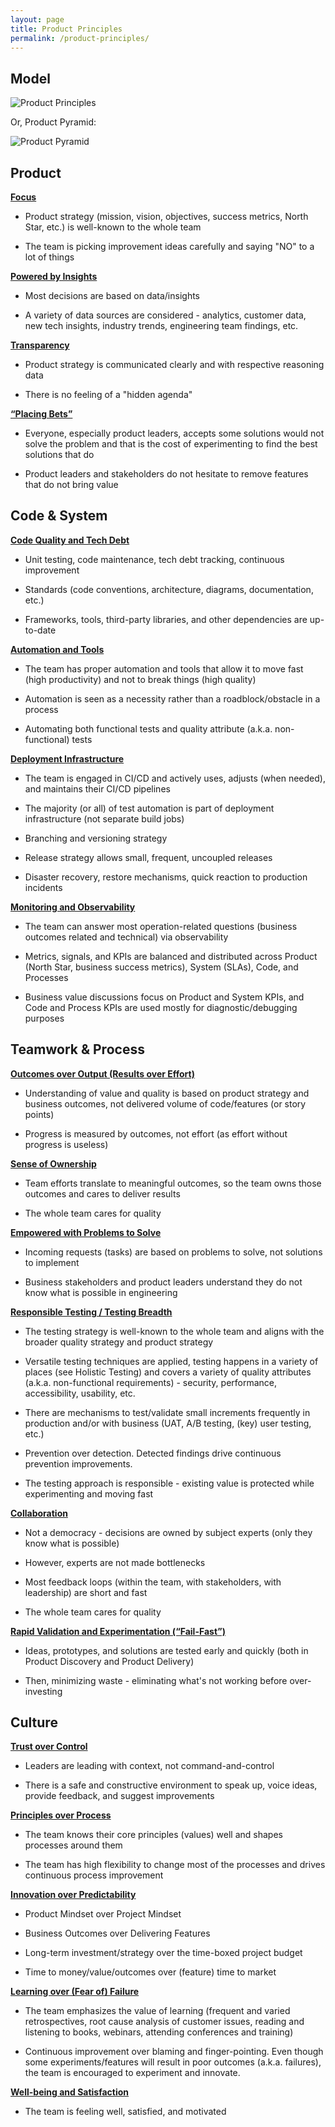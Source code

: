 ```yaml
---
layout: page
title: Product Principles
permalink: /product-principles/
---
```


## Model

![Product Principles](/_pages/product-principles/product-principles.drawio.svg)

Or, Product Pyramid:

![Product Pyramid](/_pages/product-principles/product-pyramid.drawio.svg)

## Product

[**Focus**](/product-principles/focus/)

- Product strategy (mission, vision, objectives, success metrics, North Star, etc.) is well-known to the whole team

- The team is picking improvement ideas carefully and saying "NO" to a lot of things

[**Powered by Insights**](/product-principles/powered-by-insights/)

- Most decisions are based on data/insights

- A variety of data sources are considered - analytics, customer data, new tech insights, industry trends, engineering team findings, etc.

[**Transparency**](/product-principles/transparency/)

- Product strategy is communicated clearly and with respective reasoning data

- There is no feeling of a "hidden agenda"

[**“Placing Bets”**](/product-principles/placing-bets/)

- Everyone, especially product leaders, accepts some solutions would not solve the problem and that is the cost of experimenting to find the best solutions that do

- Product leaders and stakeholders do not hesitate to remove features that do not bring value

## Code & System

[**Code Quality and Tech Debt**](/product-principles/code-quality-and-tech-debt/)

- Unit testing, code maintenance, tech debt tracking, continuous improvement

- Standards (code conventions, architecture, diagrams, documentation, etc.)

- Frameworks, tools, third-party libraries, and other dependencies are up-to-date

[**Automation and Tools**](/product-principles/automation-and-tools/)

- The team has proper automation and tools that allow it to move fast (high productivity) and not to break things (high quality)

- Automation is seen as a necessity rather than a roadblock/obstacle in a process

- Automating both functional tests and quality attribute (a.k.a. non-functional) tests

[**Deployment Infrastructure**](/product-principles/deployment-infrastructure/)

- The team is engaged in CI/CD and actively uses, adjusts (when needed), and maintains their CI/CD pipelines

- The majority (or all) of test automation is part of deployment infrastructure (not separate build jobs)

- Branching and versioning strategy

- Release strategy allows small, frequent, uncoupled releases

- Disaster recovery, restore mechanisms, quick reaction to production incidents

[**Monitoring and Observability**](/product-principles/monitoring-and-observability/)

- The team can answer most operation-related questions (business outcomes related and technical) via observability

- Metrics, signals, and KPIs are balanced and distributed across Product (North Star, business success metrics), System (SLAs), Code, and Processes

- Business value discussions focus on Product and System KPIs, and Code and Process KPIs are used mostly for diagnostic/debugging purposes

## Teamwork & Process

[**Outcomes over Output (Results over Effort)**](/product-principles/outcomes-over-output/)

- Understanding of value and quality is based on product strategy and business outcomes, not delivered volume of code/features (or story points)

- Progress is measured by outcomes, not effort (as effort without progress is useless)

[**Sense of Ownership**](/product-principles/sense-of-ownership/)

- Team efforts translate to meaningful outcomes, so the team owns those outcomes and cares to deliver results

- The whole team cares for quality

[**Empowered with Problems to Solve**](/product-principles/empowered-with-problems-to-solve/)

- Incoming requests (tasks) are based on problems to solve, not solutions to implement

- Business stakeholders and product leaders understand they do not know what is possible in engineering

[**Responsible Testing / Testing Breadth**](/product-principles/responsible-testing/)

- The testing strategy is well-known to the whole team and aligns with the broader quality strategy and product strategy

- Versatile testing techniques are applied, testing happens in a variety of places (see Holistic Testing) and covers a variety of quality attributes (a.k.a. non-functional requirements) - security, performance, accessibility, usability, etc.

- There are mechanisms to test/validate small increments frequently in production and/or with business (UAT, A/B testing, (key) user testing, etc.)

- Prevention over detection. Detected findings drive continuous prevention improvements.

- The testing approach is responsible - existing value is protected while experimenting and moving fast

[**Collaboration**](/product-principles/collaboration/)

- Not a democracy - decisions are owned by subject experts (only they know what is possible)

- However, experts are not made bottlenecks

- Most feedback loops (within the team, with stakeholders, with leadership) are short and fast

- The whole team cares for quality

[**Rapid Validation and Experimentation (“Fail-Fast”)**](/product-principles/rapid-validation-and-experimentation/)

- Ideas, prototypes, and solutions are tested early and quickly (both in Product Discovery and Product Delivery)

- Then, minimizing waste - eliminating what's not working before over-investing

## Culture

[**Trust over Control**](/product-principles/trust-over-control/)

- Leaders are leading with context, not command-and-control

- There is a safe and constructive environment to speak up, voice ideas, provide feedback, and suggest improvements

[**Principles over Process**](/product-principles/principles-over-process/)

- The team knows their core principles (values) well and shapes processes around them

- The team has high flexibility to change most of the processes and drives continuous process improvement

[**Innovation over Predictability**](/product-principles/innovation-over-predictability/)

- Product Mindset over Project Mindset

- Business Outcomes over Delivering Features

- Long-term investment/strategy over the time-boxed project budget

- Time to money/value/outcomes over (feature) time to market

[**Learning over (Fear of) Failure**](/product-principles/learning-over-failure/)

- The team emphasizes the value of learning (frequent and varied retrospectives, root cause analysis of customer issues, reading and listening to books, webinars, attending conferences and training)

- Continuous improvement over blaming and finger-pointing. Even though some experiments/features will result in poor outcomes (a.k.a. failures), the team is encouraged to experiment and innovate.

[**Well-being and Satisfaction**](/product-principles/wellbeing-and-satisfaction/)

- The team is feeling well, satisfied, and motivated